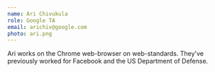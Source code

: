 ```yaml
---
name: Ari Chivukula
role: Google TA
email: arichiv@google.com
photo: ari.png
---
```


Ari works on the Chrome web-browser on web-standards. They've previously worked for Facebook and the US Department of Defense.
